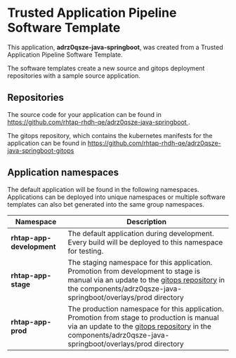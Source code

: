 # Trusted Application Pipeline Software Template

This application, **adrz0qsze-java-springboot**, was created from a Trusted Application Pipeline Software Template.

The software templates create a new source and gitops deployment repositories with a sample source application. 

## Repositories

The source code for your application can be found in [https://github.com/rhtap-rhdh-qe/adrz0qsze-java-springboot ](https://github.com/rhtap-rhdh-qe/adrz0qsze-java-springboot ).
 
The gitops repository, which contains the kubernetes manifests for the application can be found in 
[https://github.com/rhtap-rhdh-qe/adrz0qsze-java-springboot-gitops ](https://github.com/rhtap-rhdh-qe/adrz0qsze-java-springboot-gitops ) 

## Application namespaces 

The default application will be found in the following namespaces. Applications can be deployed into unique namespaces or multiple software templates can also bet generated into the same group namespaces.  

|  Namespace   |  Description   |  
| -------- | -------- |   
| **rhtap-app-development** | The default application during development. Every build will be deployed to this namespace for testing. | 
| **rhtap-app-stage** | The staging namespace for this application. Promotion from development to stage is manual via an update to the [gitops repository](https://github.com/rhtap-rhdh-qe/adrz0qsze-java-springboot-gitops ) in the components/adrz0qsze-java-springboot/overlays/prod directory |  
| **rhtap-app-prod** | The production namespace for this application. Promotion from stage to production is manual via an update to the [gitops repository](https://github.com/rhtap-rhdh-qe/adrz0qsze-java-springboot-gitops ) in the components/adrz0qsze-java-springboot/overlays/prod directory | 